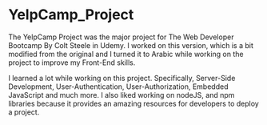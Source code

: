 # YelpCamp_Project
The YelpCamp Project was the major project for The Web Developer Bootcamp By Colt Steele in Udemy. I worked on this version, which is a bit modified from the original and I turned it to Arabic while working on the project to improve my Front-End skills.

I learned a lot while working on this project. Specifically, Server-Side Development, User-Authentication, User-Authorization, Embedded JavaScript and much more. I also liked working on nodeJS, and npm libraries because it provides an amazing resources for developers to deploy a project.
